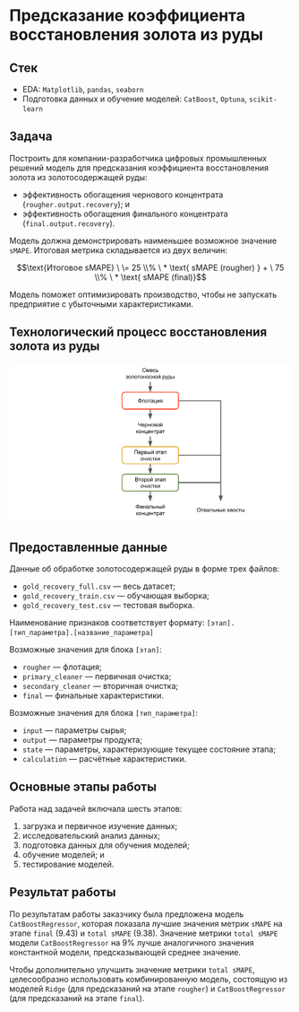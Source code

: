 # Предсказание коэффициента восстановления золота из руды

## Стек

- EDA: `Matplotlib`, `pandas`, `seaborn`
- Подготовка данных и обучение моделей: `CatBoost`, `Optuna`, `scikit-learn`

## Задача

Построить для компании-разработчика цифровых промышленных решений модель для предсказания коэффициента восстановления золота из золотосодержащей руды:

- эффективность обогащения чернового концентрата (`rougher.output.recovery`); и
- эффективность обогащения финального концентрата (`final.output.recovery`).

Модель должна демонстрировать наименьшее возможное значение `sMAPE`. Итоговая метрика складывается из двух величин:

$$\text{Итоговое sMAPE} \ \= 25 \\% \ * \text{ sMAPE (rougher) } + \ 75 \\% \ * \text{ sMAPE (final)}$$

Модель поможет оптимизировать производство, чтобы не запускать предприятие с убыточными характеристиками.

## Технологический процесс восстановления золота из руды

![](gold_recovery_process.png)

## Предоставленные данные

Данные об обработке золотосодержащей руды в форме трех файлов:
- `gold_recovery_full.csv` — весь датасет;
- `gold_recovery_train.csv` — обучающая выборка;
- `gold_recovery_test.csv` — тестовая выборка.

Наименование признаков соответствует формату:
`[этап].[тип_параметра].[название_параметра]`

Возможные значения для блока `[этап]`:

- `rougher` — флотация;
- `primary_cleaner` — первичная очистка;
- `secondary_cleaner` — вторичная очистка;
- `final` — финальные характеристики.

Возможные значения для блока `[тип_параметра]`:

- `input` — параметры сырья;
- `output` — параметры продукта;
- `state` — параметры, характеризующие текущее состояние этапа;
- `calculation` — расчётные характеристики.

## Основные этапы работы

Работа над задачей включала шесть этапов:

1. загрузка и первичное изучение данных;
2. исследовательский анализ данных;
3. подготовка данных для обучения моделей;
4. обучение моделей; и
5. тестирование моделей.

## Результат работы

По результатам работы заказчику была предложена модель `CatBoostRegressor`, которая показала лучшие значения метрик `sMAPE` на этапе `final` (9.43) и `total sMAPE` (9.38). Значение метрики `total sMAPE` модели `CatBoostRegressor` на 9% лучше аналогичного значения константной модели, предсказывающей среднее значение. 

Чтобы дополнительно улучшить значение метрики `total sMAPE`, целесообразно использовать комбинированную модель, состоящую из моделей `Ridge` (для предсказаний на этапе `rougher`) и `CatBoostRegressor` (для предсказаний на этапе `final`).
